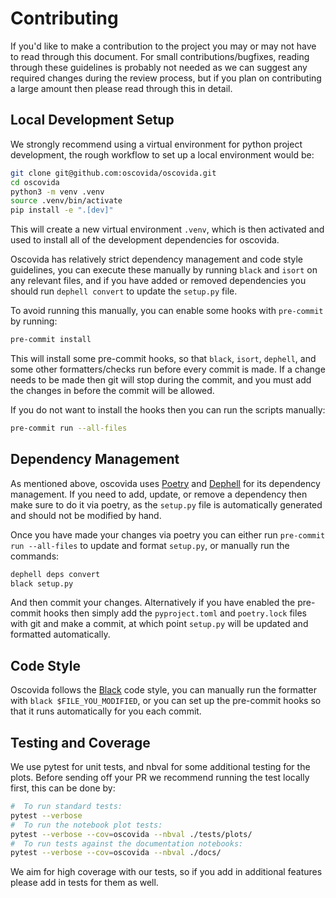 # Contributing

If you'd like to make a contribution to the project you may or may not have to
read through this document. For small contributions/bugfixes, reading through
these guidelines is probably not needed as we can suggest any required changes
during the review process, but if you plan on contributing a large amount then
please read through this in detail.

## Local Development Setup

We strongly recommend using a virtual environment for python project
development, the rough workflow to set up a local environment would be:

```sh
git clone git@github.com:oscovida/oscovida.git
cd oscovida
python3 -m venv .venv
source .venv/bin/activate
pip install -e ".[dev]"
```

This will create a new virtual environment `.venv`, which is then activated and
used to install all of the development dependencies for oscovida.

Oscovida has relatively strict dependency management and code style guidelines,
you can execute these manually by running `black` and `isort` on any relevant
files, and if you have added or removed dependencies you should run
`dephell convert` to update the `setup.py` file.

To avoid running this manually, you can enable some hooks with `pre-commit` by
running:

```sh
pre-commit install
```

This will install some pre-commit hooks, so that `black`, `isort`, `dephell`,
and some other formatters/checks run before every commit is made. If a change
needs to be made then git will stop during the commit, and you must add the
changes in before the commit will be allowed.

If you do not want to install the hooks then you can run the scripts manually:

```sh
pre-commit run --all-files
```

## Dependency Management

As mentioned above, oscovida uses [Poetry](https://python-poetry.org/) and
[Dephell](https://github.com/dephell/dephell) for its dependency management. If
you need to add, update, or remove a dependency then make sure to do it via
poetry, as the `setup.py` file is automatically generated and should not be
modified by hand.

Once you have made your changes via poetry you can either run `pre-commit run
--all-files` to update and format `setup.py`, or manually run the commands:

```sh
dephell deps convert
black setup.py
```

And then commit your changes. Alternatively if you have enabled the pre-commit
hooks then simply add the `pyproject.toml` and `poetry.lock` files with git and
make a commit, at which point `setup.py` will be updated and formatted
automatically.

## Code Style

Oscovida follows the [Black](https://github.com/psf/black) code style, you can
manually run the formatter with `black $FILE_YOU_MODIFIED`, or you can set up
the pre-commit hooks so that it runs automatically for you each commit.

## Testing and Coverage

We use pytest for unit tests, and nbval for some additional testing for the
plots. Before sending off your PR we recommend running the test locally first,
this can be done by:

```sh
#  To run standard tests:
pytest --verbose
#  To run the notebook plot tests:
pytest --verbose --cov=oscovida --nbval ./tests/plots/
#  To run tests against the documentation notebooks:
pytest --verbose --cov=oscovida --nbval ./docs/
```

We aim for high coverage with our tests, so if you add in additional features
please add in tests for them as well.
